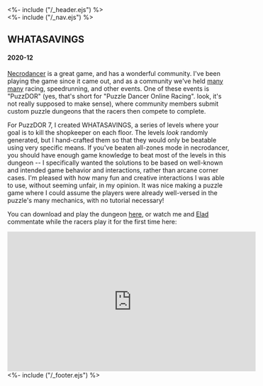 <!DOCTYPE html>
<html>
<head>
<%- include ("/_header.ejs") %>
</head>
<body>
<div class="wrapper">
<%- include ("/_nav.ejs") %>
<section class="main-content">
<h1 class="post-title">WHATASAVINGS</h1>
<h4 class="post-meta">2020-12</h4>

[Necrodancer](https://braceyourselfgames.com/crypt-of-the-necrodancer/) is a great game, and has a wonderful community. I've been playing the game since it came out, and as a community we've held [many many](https://www.youtube.com/user/condorleague/videos) racing, speedrunning, and other events. One of these events is "PuzzDOR" (yes, that's short for "Puzzle Dancer Online Racing". look, it's not really supposed to make sense), where community members submit custom puzzle dungeons that the racers then compete to complete.

For PuzzDOR 7, I created WHATASAVINGS, a series of levels where your goal is to kill the shopkeeper on each floor. The levels _look_ randomly generated, but I hand-crafted them so that they would only be beatable using very specific means. If you've beaten all-zones mode in necrodancer, you should have enough game knowledge to beat most of the levels in this dungeon -- I specifically wanted the solutions to be based on well-known and intended game behavior and interactions, rather than arcane corner cases. I'm pleased with how many fun and creative interactions I was able to use, without seeming unfair, in my opinion. It was nice making a puzzle game where I could assume the players were already well-versed in the puzzle's many mechanics, with no tutorial necessary!

You can download and play the dungeon [here](https://steamcommunity.com/workshop/filedetails/?id=2318636278), or watch me and [Elad](https://twitch.tv/EladDifficult) commentate while the racers play it for the first time here:

<iframe width="560" height="315" src="https://www.youtube-nocookie.com/embed/R1AaYHZsNmk?rel=0" frameborder="0" allow="accelerometer; autoplay; clipboard-write; encrypted-media; gyroscope; picture-in-picture" allowfullscreen></iframe>

</section>
<%- include ("/_footer.ejs") %>
</body>
</html>
